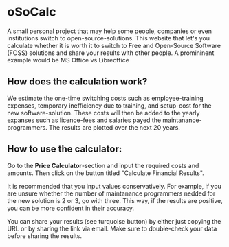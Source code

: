 # oSoCalc

A small personal project that may help some people, companies or even institutions switch to open-source-solutions.
This website that let's you calculate whether it is worth it to switch to Free and Open-Source Software (FOSS) solutions and share your results with other people.
A promininent example would be MS Office vs Libreoffice


## How does the calculation work?

We estimate the one-time switching costs such as employee-training expenses, temporary inefficiency due to training, and setup-cost for the new software-solution. These costs will then be added to the yearly expanses such as licence-fees and salaries payed the maintanance-programmers. The results are plotted over the next 20 years.


## How to use the calculator:

Go to the **Price Calculator**-section and input the required costs and amounts. Then click on the button titled "Calculate Financial Results".

It is recommended that you input values conservatively. For example, if you are unsure whether the number of maintanance programmers nedded for the new solution is 2 or 3, go with three. This way, if the results are positive, you can be more confident in their accuracy.

You can share your results (see turquoise button) by either just copying the URL or by sharing the link via email. Make sure to double-check your data before sharing the results.
